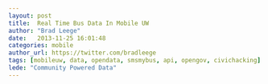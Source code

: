 ```yaml
---
layout: post
title:  Real Time Bus Data In Mobile UW
author: "Brad Leege"
date:   2013-11-25 16:01:48
categories: mobile
author_url: https://twitter.com/bradleege
tags: [mobileuw, data, opendata, smsmybus, api, opengov, civichacking]
lede: "Community Powered Data"
---
```


